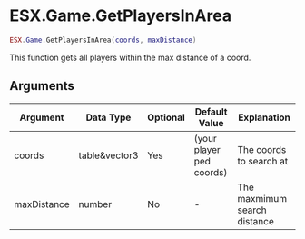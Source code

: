 # ESX.Game.GetPlayersInArea

```lua
ESX.Game.GetPlayersInArea(coords, maxDistance)
```

This function gets all players within the max distance of a coord.

## Arguments

| Argument    | Data Type     | Optional | Default Value            | Explanation                  |
|-------------|---------------|----------|--------------------------|------------------------------|
| coords      | table&vector3 | Yes      | (your player ped coords) | The coords to search at      |
| maxDistance | number        | No       | -                        | The maxmimum search distance |
